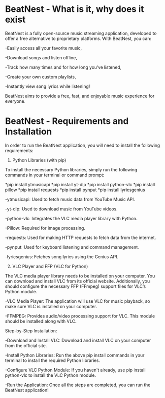 # BeatNest - What is it, why does it exist

BeatNest is a fully open-source music streaming application, developed to offer a free alternative to proprietary platforms.
With BeatNest, you can:

  -Easily access all your favorite music,

  -Download songs and listen offline,

  -Track how many times and for how long you've listened,

  -Create your own custom playlists,

  -Instantly view song lyrics while listening!

BeatNest aims to provide a free, fast, and enjoyable music experience for everyone.

# BeatNest - Requirements and Installation

In order to run the BeatNest application, you will need to install the following requirements:
1. Python Libraries (with pip)

To install the necessary Python libraries, simply run the following commands in your terminal or command prompt:

*pip install ytmusicapi
*pip install yt-dlp
*pip install python-vlc
*pip install pillow
*pip install requests
*pip install pynput
*pip install lyricsgenius

  -ytmusicapi: Used to fetch music data from YouTube Music API.

  -yt-dlp: Used to download music from YouTube videos.

  -python-vlc: Integrates the VLC media player library with Python.

  -Pillow: Required for image processing.

  -requests: Used for making HTTP requests to fetch data from the internet.

  -pynput: Used for keyboard listening and command management.

  -lyricsgenius: Fetches song lyrics using the Genius API.

2. VLC Player and FFP (VLC for Python)

The VLC media player library needs to be installed on your computer. You can download and install VLC from its official website. Additionally, you should configure the necessary FFP (FFmpeg) support files for VLC’s Python module.

  -VLC Media Player: The application will use VLC for music playback, so make sure VLC is installed on your computer.

  -FFMPEG: Provides audio/video processing support for VLC. This module should be installed along with VLC.

Step-by-Step Installation:

  -Download and Install VLC: Download and install VLC on your computer from the official site.

  -Install Python Libraries: Run the above pip install commands in your terminal to install the required Python libraries.

  -Configure VLC Python Module: If you haven't already, use pip install python-vlc to install the VLC Python module.

  -Run the Application: Once all the steps are completed, you can run the BeatNest application!
